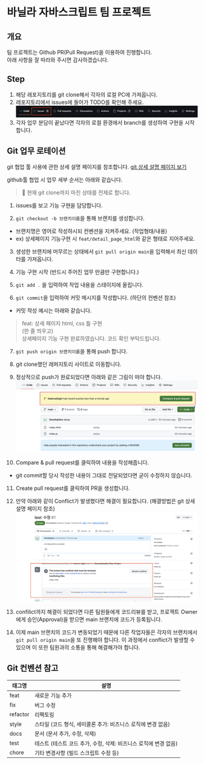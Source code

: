 # 바닐라 자바스크립트 팀 프로젝트

## 개요
팀 프로젝트는 Github PR(Pull Request)을 이용하여 진행합니다.  
아래 사항을 잘 따라와 주시면 감사하겠습니다.

## Step
1. 해당 레포지토리를 git clone해서 각자의 로컬 PC에 가져옵니다.
2. 레포지토리에서 issues에 들어가 TODO를 확인해 주세요.
![issues-exam](./img/issue_exam.png)
3. 각자 업무 분담이 끝났다면 각자의 로컬 환경에서 branch를 생성하여 구현을 시작합니다.

## Git 업무 로테이션
git 협업 툴 사용에 관한 상세 설명 페이지를 참조합니다. [git 상세 설명 페이지 보기](https://teamsparta.notion.site/Github-3f4ee9e7ab2741368648f90acec31835)  

github툴 협업 시 업무 세부 순서는 아래와 같습니다.

> 📌 현재 git clone까지 마친 상태를 전제로 합니다.  
1. issues를 보고 기능 구현을 담당합니다.

2. `git checkout -b 브랜치이름`을 통해 브랜치를 생성합니다.
  - 브랜치명은 영어로 작성하시되 컨벤션을 지켜주세요. (작업형태/내용)
  - ex) 상세페이지 기능구현 시 `feat/detail_page_html`와 같은 형태로 지어주세요.

3. 생성한 브랜치에 머무르는 상태에서 `git pull origin main`을 입력해서 최신 데이터를 가져옵니다.

4. 기능 구현 시작 (반드시 주어진 업무 만큼만 구현합니다.)

5. `git add .` 을 입력하여 작업 내용을 스테이지에 올립니다.  

6. `git commit`을 입력하여 커밋 메시지를 작성합니다. (하단의 컨벤션 참조)
  - 커밋 작성 예시는 아래와 같습니다.  
  > feat: 상세 페이지 html, css 틀 구현  
  > (한 줄 띄우고)  
  > 상세페이지 기능 구현 완료하였습니다. 코드 확인 부탁드립니다.

7. `git push origin 브랜치이름`을 통해 push 합니다.

8. git clone했던 레퍼지토리 사이트로 이동합니다.

9. 정상적으로 push가 완료되었다면 아래와 같은 그림이 떠야 합니다.  
![pull-request-exam](./img/pull_request_exam.png)  

10. Compare & pull request를 클릭하여 내용을 작성해줍니다.
  - git commit할 당시 작성한 내용이 그대로 전달되었다면 굳이 수정하지 않습니다.

11. Create pull request를 클릭하여 PR을 생성합니다.

12. 만약 아래와 같이 Conflict가 발생했다면 해결이 필요합니다. (해결방법은 git 상세설명 페이지 참조)  
![conflicts-exam](./img/conflicts_exam.png)

13. confilict까지 해결이 되었다면 다른 팀원들에게 코드리뷰를 받고, 프로젝트 Owner에게 승인(Approval)을 받으면 main 브랜치에 코드가 등록됩니다.

14. 이제 main 브랜치의 코드가 변동되었기 때문에 다른 작업자들은 각자의 브랜치에서 `git pull origin main`을 또 진행해야 합니다. 이 과정에서 conflict가 발생할 수 있으며 이 또한 팀원과의 소통을 통해 해결해가야 합니다.



## Git 컨벤션 참고
|태그명|설명|  
|---|---|  
|feat|새로운 기능 추가|  
|fix|버그 수정|  
|refactor|리팩토링|  
|style|스타일 (코드 형식, 세미콜론 추가: 비즈니스 로직에 변경 없음)|  
|docs|문서 (문서 추가, 수정, 삭제)|  
|test|테스트 (테스트 코드 추가, 수정, 삭제: 비즈니스 로직에 변경 없음)|  
|chore|기타 변경사항 (빌드 스크립트 수정 등)|
